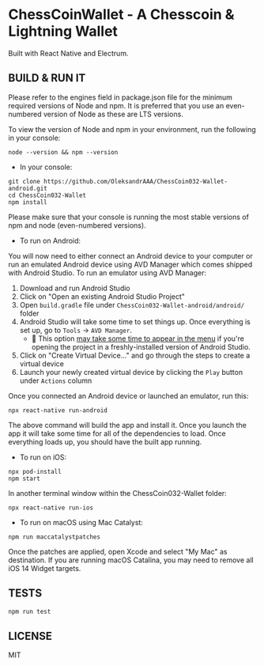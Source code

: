 # ChessCoinWallet - A Chesscoin & Lightning Wallet

Built with React Native and Electrum.

## BUILD & RUN IT

Please refer to the engines field in package.json file for the minimum required versions of Node and npm. It is preferred that you use an even-numbered version of Node as these are LTS versions.

To view the version of Node and npm in your environment, run the following in your console:

```
node --version && npm --version
```

* In your console:

```
git clone https://github.com/OleksandrAAA/ChessCoin032-Wallet-android.git
cd ChessCoin032-Wallet
npm install
```

Please make sure that your console is running the most stable versions of npm and node (even-numbered versions).

* To run on Android:

You will now need to either connect an Android device to your computer or run an emulated Android device using AVD Manager which comes shipped with Android Studio. To run an emulator using AVD Manager:

1. Download and run Android Studio
2. Click on "Open an existing Android Studio Project"
3. Open `build.gradle` file under `ChessCoin032-Wallet-android/android/` folder
4. Android Studio will take some time to set things up. Once everything is set up, go to `Tools` -> `AVD Manager`.
    * 📝 This option [may take some time to appear in the menu](https://stackoverflow.com/questions/47173708/why-avd-manager-options-are-not-showing-in-android-studio) if you're opening the project in a freshly-installed version of Android Studio.
5. Click on "Create Virtual Device..." and go through the steps to create a virtual device
6. Launch your newly created virtual device by clicking the `Play` button under `Actions` column

Once you connected an Android device or launched an emulator, run this:

```
npx react-native run-android
```

The above command will build the app and install it. Once you launch the app it will take some time for all of the dependencies to load. Once everything loads up, you should have the built app running.

* To run on iOS:

```
npx pod-install
npm start
```

In another terminal window within the ChessCoin032-Wallet folder:
```
npx react-native run-ios
```

* To run on macOS using Mac Catalyst:

```
npm run maccatalystpatches
```

Once the patches are applied, open Xcode and select "My Mac" as destination. If you are running macOS Catalina, you may need to remove all iOS 14 Widget targets.


## TESTS

```bash
npm run test
```

## LICENSE

MIT